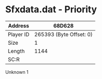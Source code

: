 
#  Sfxdata.dat - Priority
Address   | 68D628
----------|-------------
Player ID | 265393 (Byte Offset: 0)
Size 	  | 1
Length 	  | 1144
SC:R      | 

Unknown 1
